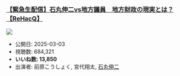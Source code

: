 ### [【緊急生配信】石丸伸二vs地方議員　地方財政の現実とは？【ReHacQ】](https://www.youtube.com/watch?v=MkLbROvzUB4)
[![](https://img.youtube.com/vi/MkLbROvzUB4/sddefault.jpg)](https://www.youtube.com/watch?v=MkLbROvzUB4)
-   公開日: 2025-03-03
-   視聴数: 684,321
-   **いいね数: 13,850**
-   出演者: 前原こうしょく, 宮代翔太, [石丸伸二](/rehacq_fan/people/石丸伸二 "wikilink")
